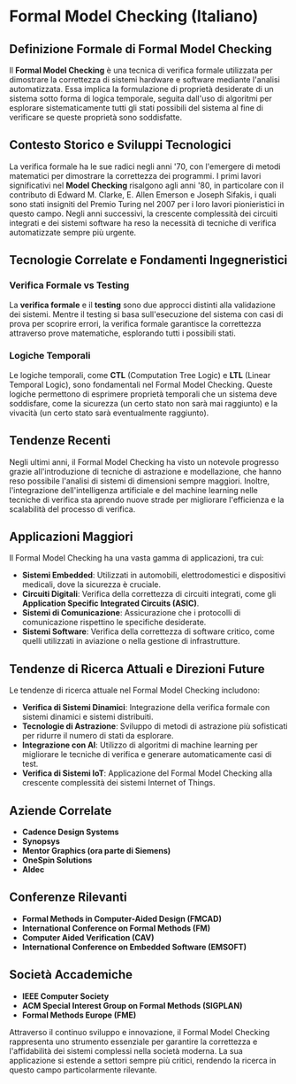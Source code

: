 # Formal Model Checking (Italiano)

## Definizione Formale di Formal Model Checking

Il **Formal Model Checking** è una tecnica di verifica formale utilizzata per dimostrare la correttezza di sistemi hardware e software mediante l'analisi automatizzata. Essa implica la formulazione di proprietà desiderate di un sistema sotto forma di logica temporale, seguita dall'uso di algoritmi per esplorare sistematicamente tutti gli stati possibili del sistema al fine di verificare se queste proprietà sono soddisfatte.

## Contesto Storico e Sviluppi Tecnologici

La verifica formale ha le sue radici negli anni '70, con l'emergere di metodi matematici per dimostrare la correttezza dei programmi. I primi lavori significativi nel **Model Checking** risalgono agli anni '80, in particolare con il contributo di Edward M. Clarke, E. Allen Emerson e Joseph Sifakis, i quali sono stati insigniti del Premio Turing nel 2007 per i loro lavori pionieristici in questo campo. Negli anni successivi, la crescente complessità dei circuiti integrati e dei sistemi software ha reso la necessità di tecniche di verifica automatizzate sempre più urgente.

## Tecnologie Correlate e Fondamenti Ingegneristici

### Verifica Formale vs Testing

La **verifica formale** e il **testing** sono due approcci distinti alla validazione dei sistemi. Mentre il testing si basa sull'esecuzione del sistema con casi di prova per scoprire errori, la verifica formale garantisce la correttezza attraverso prove matematiche, esplorando tutti i possibili stati.

### Logiche Temporali

Le logiche temporali, come **CTL** (Computation Tree Logic) e **LTL** (Linear Temporal Logic), sono fondamentali nel Formal Model Checking. Queste logiche permettono di esprimere proprietà temporali che un sistema deve soddisfare, come la sicurezza (un certo stato non sarà mai raggiunto) e la vivacità (un certo stato sarà eventualmente raggiunto).

## Tendenze Recenti

Negli ultimi anni, il Formal Model Checking ha visto un notevole progresso grazie all'introduzione di tecniche di astrazione e modellazione, che hanno reso possibile l'analisi di sistemi di dimensioni sempre maggiori. Inoltre, l'integrazione dell'intelligenza artificiale e del machine learning nelle tecniche di verifica sta aprendo nuove strade per migliorare l'efficienza e la scalabilità del processo di verifica.

## Applicazioni Maggiori

Il Formal Model Checking ha una vasta gamma di applicazioni, tra cui:

- **Sistemi Embedded**: Utilizzati in automobili, elettrodomestici e dispositivi medicali, dove la sicurezza è cruciale.
- **Circuiti Digitali**: Verifica della correttezza di circuiti integrati, come gli **Application Specific Integrated Circuits (ASIC)**.
- **Sistemi di Comunicazione**: Assicurazione che i protocolli di comunicazione rispettino le specifiche desiderate.
- **Sistemi Software**: Verifica della correttezza di software critico, come quelli utilizzati in aviazione o nella gestione di infrastrutture.

## Tendenze di Ricerca Attuali e Direzioni Future

Le tendenze di ricerca attuale nel Formal Model Checking includono:

- **Verifica di Sistemi Dinamici**: Integrazione della verifica formale con sistemi dinamici e sistemi distribuiti.
- **Tecnologie di Astrazione**: Sviluppo di metodi di astrazione più sofisticati per ridurre il numero di stati da esplorare.
- **Integrazione con AI**: Utilizzo di algoritmi di machine learning per migliorare le tecniche di verifica e generare automaticamente casi di test.
- **Verifica di Sistemi IoT**: Applicazione del Formal Model Checking alla crescente complessità dei sistemi Internet of Things.

## Aziende Correlate

- **Cadence Design Systems**
- **Synopsys**
- **Mentor Graphics (ora parte di Siemens)**
- **OneSpin Solutions**
- **Aldec**

## Conferenze Rilevanti

- **Formal Methods in Computer-Aided Design (FMCAD)**
- **International Conference on Formal Methods (FM)**
- **Computer Aided Verification (CAV)**
- **International Conference on Embedded Software (EMSOFT)**

## Società Accademiche

- **IEEE Computer Society**
- **ACM Special Interest Group on Formal Methods (SIGPLAN)**
- **Formal Methods Europe (FME)**

Attraverso il continuo sviluppo e innovazione, il Formal Model Checking rappresenta uno strumento essenziale per garantire la correttezza e l'affidabilità dei sistemi complessi nella società moderna. La sua applicazione si estende a settori sempre più critici, rendendo la ricerca in questo campo particolarmente rilevante.